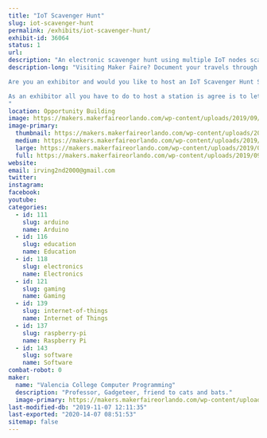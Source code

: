 ```yaml
---
title: "IoT Scavenger Hunt"
slug: iot-scavenger-hunt
permalink: /exhibits/iot-scavenger-hunt/
exhibit-id: 36064
status: 1
url: 
description: "An electronic scavenger hunt using multiple IoT nodes scattered throughout Maker Faire. "
description-long: "Visiting Maker Faire? Document your travels through Maker Faire by entering your secret code on the IoT node at each participating exhibit.  Track your progress and compete to visit more exhibits than your friends in a set period of time.  Win swag and get a certificate mapping your participation.

Are you an exhibitor and would you like to host an IoT Scavenger Hunt Station?

As an exhibitor all you have to do to host a station is agree is to let us put the station somewhere in your booth accessible to the public, and let us plug it into your power strip.   We're hoping that the Scavenger Hunt will encourage folks to roam more widely around Maker Faire, and bring them into contact with more exhibitors.
"
location: Opportunity Building
image: https://makers.makerfaireorlando.com/wp-content/uploads/2019/09/new_box-1.jpg
image-primary:
  thumbnail: https://makers.makerfaireorlando.com/wp-content/uploads/2019/09/new_box-1-150x150.jpg
  medium: https://makers.makerfaireorlando.com/wp-content/uploads/2019/09/new_box-1-225x300.jpg
  large: https://makers.makerfaireorlando.com/wp-content/uploads/2019/09/new_box-1.jpg
  full: https://makers.makerfaireorlando.com/wp-content/uploads/2019/09/new_box-1.jpg
website: 
email: irving2nd2000@gmail.com
twitter: 
instagram: 
facebook: 
youtube: 
categories:
  - id: 111
    slug: arduino
    name: Arduino
  - id: 116
    slug: education
    name: Education
  - id: 118
    slug: electronics
    name: Electronics
  - id: 121
    slug: gaming
    name: Gaming
  - id: 139
    slug: internet-of-things
    name: Internet of Things
  - id: 137
    slug: raspberry-pi
    name: Raspberry Pi
  - id: 143
    slug: software
    name: Software
combat-robot: 0
maker:
  name: "Valencia College Computer Programming"
  description: "Professor, Gadgeteer, friend to cats and bats."
  image-primary: https://makers.makerfaireorlando.com/wp-content/uploads/2015/06/trailer_park_computers_greenie_and_gaz-1024x612.jpg
last-modified-db: "2019-11-07 12:11:35"
last-exported: "2020-14-07 08:51:53"
sitemap: false
---
```

